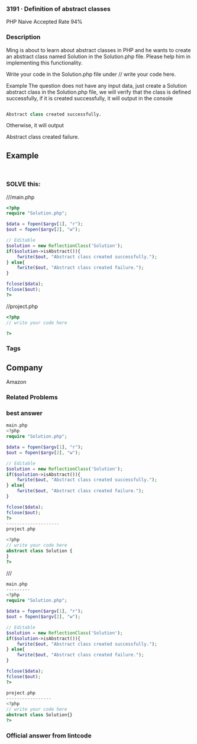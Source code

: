 ### 3191 · Definition of abstract classes
PHP
Naive
Accepted Rate
94%


### Description
Ming is about to learn about abstract classes in PHP and he wants to create an abstract class named Solution in the Solution.php file. Please help him in implementing this functionality.

Write your code in the Solution.php file under // write your code here.

Example
The question does not have any input data, just create a Solution abstract class in the Solution.php file, we will verify that the class is defined successfully, if it is created successfully, it will output in the console
```py

Abstract class created successfully.
```

Otherwise, it will output

Abstract class created failure.


## Example
```python


```
```python


```
### SOLVE this:

///main.php
```php
<?php
require "Solution.php";

$data = fopen($argv[1], "r");
$out = fopen($argv[2], "w");

// Editable
$solution = new ReflectionClass('Solution');
if($solution->isAbstract()){
	fwrite($out, "Abstract class created successfully.");
} else{
	fwrite($out, "Abstract class created failure.");
}

fclose($data);
fclose($out);
?>


```
//project.php
```php
<?php
// write your code here  

?>
```

### Tags

## Company
Amazon

### Related Problems






### best answer
```php
main.php
<?php
require "Solution.php";

$data = fopen($argv[1], "r");
$out = fopen($argv[2], "w");

// Editable
$solution = new ReflectionClass('Solution');
if($solution->isAbstract()){
	fwrite($out, "Abstract class created successfully.");
} else{
	fwrite($out, "Abstract class created failure.");
}

fclose($data);
fclose($out);
?>
--------------------
project.php

<?php
// write your code here  
abstract class Solution {
}
?>

```
///
```php
main.php
---------
<?php
require "Solution.php";

$data = fopen($argv[1], "r");
$out = fopen($argv[2], "w");

// Editable
$solution = new ReflectionClass('Solution');
if($solution->isAbstract()){
	fwrite($out, "Abstract class created successfully.");
} else{
	fwrite($out, "Abstract class created failure.");
}

fclose($data);
fclose($out);
?>

project.php
-----------------
<?php
// write your code here  
abstract class Solution{}
?>
```


### Official answer from lintcode

```py

```